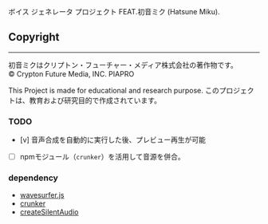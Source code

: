 ボイス ジェネレータ プロジェクト FEAT.初音ミク (Hatsune Miku).  
## Copyright
---
初音ミクはクリプトン・フューチャー・メディア株式会社の著作物です。  
© Crypton Future Media, INC. PIAPRO  

This Project is made for educational and research purpose.
このプロジェクトは、教育および研究目的で作成されています。

### TODO
- [v] 音声合成を自動的に実行した後、プレビュー再生が可能
- [ ] npmモジュール（`crunker`）を活用して音源を併合。

### dependency
- [wavesurfer.js](https://cdn.jsdelivr.net/npm/wavesurfer.js@6.6.3)
- [crunker](https://cdn.jsdelivr.net/npm/crunker@2.1.0)
- [createSilentAudio](https://cdn.jsdelivr.net/npm/create-silent-audio)